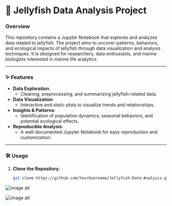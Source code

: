 # 🪼 Jellyfish Data Analysis Project

### Overview  
This repository contains a Jupyter Notebook that explores and analyzes data related to jellyfish. The project aims to uncover patterns, behaviors, and ecological impacts of jellyfish through data visualization and analysis techniques. It is designed for researchers, data enthusiasts, and marine biologists interested in marine life analytics.

---

### ✨ Features  
- **Data Exploration**:  
  - Cleaning, preprocessing, and summarizing jellyfish-related data.  
- **Data Visualization**:  
  - Interactive and static plots to visualize trends and relationships.  
- **Insights & Patterns**:  
  - Identification of population dynamics, seasonal behaviors, and potential ecological effects.  
- **Reproducible Analysis**:  
  - A well-documented Jupyter Notebook for easy reproduction and customization.

---

### 🛠️ Usage  
1. **Clone the Repository**:  
   ```bash
   git clone https://github.com/YourUsername/Jellyfish-Data-Analysis.git

![image alt](https://github.com/Shruu-benagi-15/DL-project-/blob/b22232565e3c2d35ae697146b8aff54a9975282e/Screenshot%20(24).png)

![image alt](https://github.com/Shruu-benagi-15/DL-project-/blob/6d2dfd18c7dbf99d49122494475796f32422248b/Screenshot%20(25).png)
